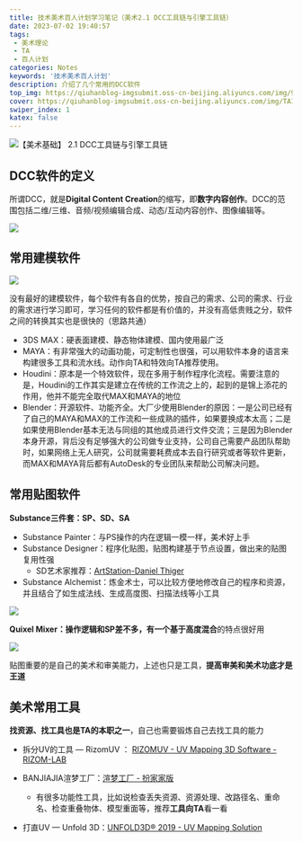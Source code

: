 ```yaml
---
title: 技术美术百人计划学习笔记（美术2.1 DCC工具链与引擎工具链）
date: 2023-07-02 19:40:57
tags: 
 - 美术理论
 - TA
 - 百人计划
categories: Notes
keywords: '技术美术百人计划'
description: 介绍了几个常用的DCC软件
top_img: https://qiuhanblog-imgsubmit.oss-cn-beijing.aliyuncs.com/img/97358036_p0_master1200.jpg
cover: https://qiuhanblog-imgsubmit.oss-cn-beijing.aliyuncs.com/img/TA100.png
swiper_index: 1 
katex: false
---
```


![【美术基础】 2.1 DCC工具链与引擎工具链](http://qiuhanblog-imgsubmit.oss-cn-beijing.aliyuncs.com/img/TA100A2100.png)

## DCC软件的定义

所谓DCC，就是**Digital Content Creation**的缩写，即**数字内容创作**。DCC的范围包括二维/三维、音频/视频编辑合成、动态/互动内容创作、图像编辑等。

![](http://qiuhanblog-imgsubmit.oss-cn-beijing.aliyuncs.com/img/image-20230908195050161.png)



## 常用建模软件

![](http://qiuhanblog-imgsubmit.oss-cn-beijing.aliyuncs.com/img/image-20230908195103361.png)

没有最好的建模软件，每个软件有各自的优势，按自己的需求、公司的需求、行业的需求进行学习即可，学习任何的软件都是有价值的，并没有高低贵贱之分，软件之间的转换其实也是很快的（思路共通）

- 3DS MAX：硬表面建模、静态物体建模、国内使用最广泛
- MAYA：有非常强大的动画功能，可定制性也很强，可以用软件本身的语言来构建很多工具和流水线。动作向TA和特效向TA推荐使用。
- Houdini：原本是一个特效软件，现在多用于制作程序化流程。需要注意的是，Houdini的工作其实是建立在传统的工作流之上的，起到的是锦上添花的作用，他并不能完全取代MAX和MAYA的地位
- Blender：开源软件、功能齐全。大厂少使用Blender的原因：一是公司已经有了自己的MAYA和MAX的工作流和一些成熟的插件，如果要换成本太高；二是如果使用Blender基本无法与同组的其他成员进行文件交流；三是因为Blender本身开源，背后没有足够强大的公司做专业支持，公司自己需要产品团队帮助时，如果网络上无人研究，公司就需要耗费成本去自行研究或者等软件更新，而MAX和MAYA背后都有AutoDesk的专业团队来帮助公司解决问题。



## 常用贴图软件

**Substance三件套：SP、SD、SA**

- Substance Painter：与PS操作的内在逻辑一模一样，美术好上手
- Substance Designer：程序化贴图，贴图构建基于节点设置，做出来的贴图复用性强
  - SD艺术家推荐：[ArtStation-Daniel Thiger](https://www.artstation.com/dete)
- Substance Alchemist：炼金术士，可以比较方便地修改自己的程序和资源，并且结合了如生成法线、生成高度图、扫描法线等小工具

![](http://qiuhanblog-imgsubmit.oss-cn-beijing.aliyuncs.com/img/image-20230908195510464.png)

**Quixel Mixer：**操作逻辑和SP差不多，有一个**基于高度混合**的特点很好用

![](http://qiuhanblog-imgsubmit.oss-cn-beijing.aliyuncs.com/img/image-20230908195522326.png)

贴图重要的是自己的美术和审美能力，上述也只是工具，**提高审美和美术功底才是王道**



## 美术常用工具

**找资源、找工具也是TA的本职之一**，自己也需要锻炼自己去找工具的能力

- 拆分UV的工具 — RizomUV ： [RIZOMUV - UV Mapping 3D Software - RIZOM-LAB](https://www.rizom-lab.com/)

- BANJIAJIA渲梦工厂：[渲梦工厂 - 扮家家版](http://rdf.banjiajia.com/)

  - 有很多功能性工具，比如说检查丢失资源、资源处理、改路径名、重命名、检查重叠物体、模型重面等，推荐**工具向TA**看一看

- 打直UV — Unfold 3D：[UNFOLD3D® 2019 - UV Mapping Solution](http://www.polygonal-design.fr/e_unfold/index.php)

  

